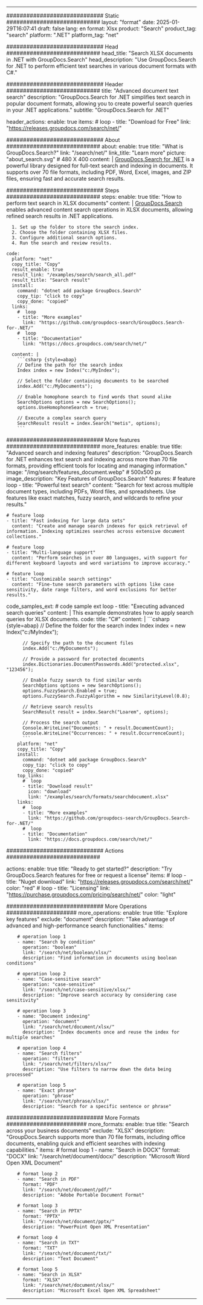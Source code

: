 
---
############################# Static ############################
layout: "format"
date:  2025-01-29T16:07:41
draft: false
lang: en
format: Xlsx
product: "Search"
product_tag: "search"
platform: ".NET"
platform_tag: "net"

############################# Head ############################
head_title: "Search XLSX documents in .NET with GroupDocs.Search"
head_description: "Use GroupDocs.Search for .NET to perform efficient text searches in various document formats with C#."

############################# Header ############################
title: "Advanced document text search" 
description: "GroupDocs.Search for .NET simplifies text search in popular document formats, allowing you to create powerful search queries in your .NET applications."
subtitle: "GroupDocs.Search for .NET" 

header_actions:
  enable: true
  items:
    #  loop
    - title: "Download for Free"
      link: "https://releases.groupdocs.com/search/net/"
      
############################# About ############################
about:
    enable: true
    title: "What is GroupDocs.Search?"
    link: "/search/net/"
    link_title: "Learn more"
    picture: "about_search.svg" # 480 X 400
    content: |
       [GroupDocs.Search for .NET](/search/net/) is a powerful library designed for full-text search and indexing in documents. It supports over 70 file formats, including PDF, Word, Excel, images, and ZIP files, ensuring fast and accurate search results.

############################# Steps ############################
steps:
    enable: true
    title: "How to perform text search in XLSX documents"
    content: |
      [GroupDocs.Search](/search/net/) enables advanced content search operations in XLSX documents, allowing refined search results in .NET applications.
      
      1. Set up the folder to store the search index.
      2. Choose the folder containing XLSX files.
      3. Configure additional search options.
      4. Run the search and review results.
   
    code:
      platform: "net"
      copy_title: "Copy"
      result_enable: true
      result_link: "/examples/search/search_all.pdf"
      result_title: "Search result"
      install:
        command: "dotnet add package GroupDocs.Search"
        copy_tip: "click to copy"
        copy_done: "copied"
      links:
        #  loop
        - title: "More examples"
          link: "https://github.com/groupdocs-search/GroupDocs.Search-for-.NET/"
        #  loop
        - title: "Documentation"
          link: "https://docs.groupdocs.com/search/net/"
          
      content: |
        ```csharp {style=abap}
        // Define the path for the search index
        Index index = new Index("c:/MyIndex");

        // Select the folder containing documents to be searched
        index.Add("c:/MyDocuments");

        // Enable homophone search to find words that sound alike
        SearchOptions options = new SearchOptions();
        options.UseHomophoneSearch = true;

        // Execute a complex search query
        SearchResult result = index.Search("metis", options);
        ```            

############################# More features ############################
more_features:
  enable: true
  title: "Advanced search and indexing features"
  description: "GroupDocs.Search for .NET enhances text search and indexing across more than 70 file formats, providing efficient tools for locating and managing information."
  image: "/img/search/features_document.webp" # 500x500 px
  image_description: "Key Features of GroupDocs.Search"
  features:
    # feature loop
    - title: "Powerful text search"
      content: "Search for text across multiple document types, including PDFs, Word files, and spreadsheets. Use features like exact matches, fuzzy search, and wildcards to refine your results."

    # feature loop
    - title: "Fast indexing for large data sets"
      content: "Create and manage search indexes for quick retrieval of information. Indexing optimizes searches across extensive document collections."

    # feature loop
    - title: "Multi-language support"
      content: "Perform searches in over 80 languages, with support for different keyboard layouts and word variations to improve accuracy."

    # feature loop
    - title: "Customizable search settings"
      content: "Fine-tune search parameters with options like case sensitivity, date range filters, and word exclusions for better results."
      
  code_samples_ext:
    # code sample ext loop
    - title: "Executing advanced search queries"
      content: |
        This example demonstrates how to apply search queries for XLSX documents.
      code:
        title: "C#"
        content: |
          ```csharp {style=abap}
          // Define the folder for the search index
          Index index = new Index("c:/MyIndex");
              
          // Specify the path to the document files
          index.Add("c:/MyDocuments");

          // Provide a password for protected documents
          index.Dictionaries.DocumentPasswords.Add("protected.xlsx", "123456");

          // Enable fuzzy search to find similar words
          SearchOptions options = new SearchOptions();
          options.FuzzySearch.Enabled = true;
          options.FuzzySearch.FuzzyAlgorithm = new SimilarityLevel(0.8);

          // Retrieve search results
          SearchResult result = index.Search("Loarem", options);
          
          // Process the search output
          Console.WriteLine("Documents: " + result.DocumentCount);
          Console.WriteLine("Occurrences: " + result.OccurrenceCount);
          ```
        platform: "net"
        copy_title: "Copy"
        install:
          command: "dotnet add package GroupDocs.Search"
          copy_tip: "click to copy"
          copy_done: "copied"
        top_links:
          #  loop
          - title: "Download result"
            icon: "download"
            link: "/examples/search/formats/searchdocument.xlsx"
        links:
          #  loop
          - title: "More examples"
            link: "https://github.com/groupdocs-search/GroupDocs.Search-for-.NET/"
          #  loop
          - title: "Documentation"
            link: "https://docs.groupdocs.com/search/net/"
            

            


############################# Actions ############################

actions:
  enable: true
  title: "Ready to get started?"
  description: "Try GroupDocs.Search features for free or request a license"
  items:
    #  loop
    - title: "Nuget download"
      link: "https://releases.groupdocs.com/search/net/"
      color: "red"
        #  loop
    - title: "Licensing"
      link: "https://purchase.groupdocs.com/pricing/search/net/"
      color: "light"


############################# More Operations #####################
more_operations:
    enable: true
    title: "Explore key features"
    exclude: "document"
    description: "Take advantage of advanced and high-performance search functionalities."
    items: 
          
        # operation loop 1
        - name: "Search by condition"
          operation: "boolean"
          link: "/search/net/boolean/xlsx/"
          description: "Find information in documents using boolean conditions"

        # operation loop 2
        - name: "Case-sensitive search"
          operation: "case-sensitive"
          link: "/search/net/case-sensitive/xlsx/"
          description: "Improve search accuracy by considering case sensitivity"

        # operation loop 3
        - name: "Document indexing"
          operation: "document"
          link: "/search/net/document/xlsx/"
          description: "Index documents once and reuse the index for multiple searches"

        # operation loop 4
        - name: "Search filters"
          operation: "filters"
          link: "/search/net/filters/xlsx/"
          description: "Use filters to narrow down the data being processed"

        # operation loop 5
        - name: "Exact phrase"
          operation: "phrase"
          link: "/search/net/phrase/xlsx/"
          description: "Search for a specific sentence or phrase"
          
        
          
############################# More Formats ########################
more_formats:
    enable: true
    title: "Search across your business documents"
    exclude: "XLSX"
    description: "GroupDocs.Search supports more than 70 file formats, including office documents, enabling quick and efficient searches with indexing capabilities."
    items: 
        # format loop 1
        - name: "Search in DOCX"
          format: "DOCX"
          link: "/search/net/document/docx/"
          description: "Microsoft Word Open XML Document"
          
        # format loop 2
        - name: "Search in PDF"
          format: "PDF"
          link: "/search/net/document/pdf/"
          description: "Adobe Portable Document Format"
          
        # format loop 3
        - name: "Search in PPTX"
          format: "PPTX"
          link: "/search/net/document/pptx/"
          description: "PowerPoint Open XML Presentation"

        # format loop 4
        - name: "Search in TXT"
          format: "TXT"
          link: "/search/net/document/txt/"
          description: "Text Document"
          
        # format loop 5
        - name: "Search in XLSX"
          format: "XLSX"
          link: "/search/net/document/xlsx/"
          description: "Microsoft Excel Open XML Spreadsheet"
  

---